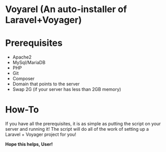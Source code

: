 # Voyarel (An auto-installer of Laravel+Voyager)

# Prerequisites

- Apache2
- MySql/MariaDB
- PHP
- Git
- Composer
- Domain that points to the server
- Swap 2G (if your server has less than 2GB memory)

# How-To

If you have all the prerequisites, it is as simple as putting the script on your server and running it! The script will do all of the work of setting up a Laravel + Voyager project for you!

**Hope this helps, User!**
